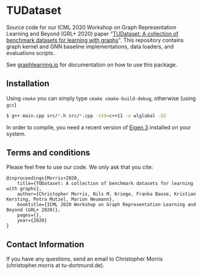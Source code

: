 # TUDataset

Source code for our ICML 2020 Workshop on Graph Representation Learning and Beyond (GRL+ 2020) paper "[TUDataset: A collection of benchmark datasets for learning with graphs](https://arxiv.org/abs/XXX.XXX)". This repository contains graph kernel and GNN baseline implementations, data loaders, and evaluations scripts.

See [graphlearning.io](https://graphlearning.io/) for documentation on how to use this package.




## Installation
Using `cmake` you can simply type `cmake cmake-build-debug`, otherwise (using `gcc`)

```Bash
$ g++ main.cpp src/*.h src/*.cpp -std=c++11 -o wlglobal -O2
```
In order to compile, you need a recent version of [Eigen 3](http://eigen.tuxfamily.org/index.php?title=Main_Page) installed on your system.

## Terms and conditions
Please feel free to use our code. We only ask that you cite:

	@inproceedings{Morris+2020,
	    title={TUDataset: A collection of benchmark datasets for learning with graphs},
	    author={Christopher Morris, Nils M. Kriege, Franka Bause, Kristian Kersting, Petra Mutzel, Marion Neumann},
	    booktitle={ICML 2020 Workshop on Graph Representation Learning and Beyond (GRL+ 2020)},
	    pages={},
	    year={2020}
	}

## Contact Information
If you have any questions, send an email to Christopher Morris (christopher.morris at tu-dortmund.de).
